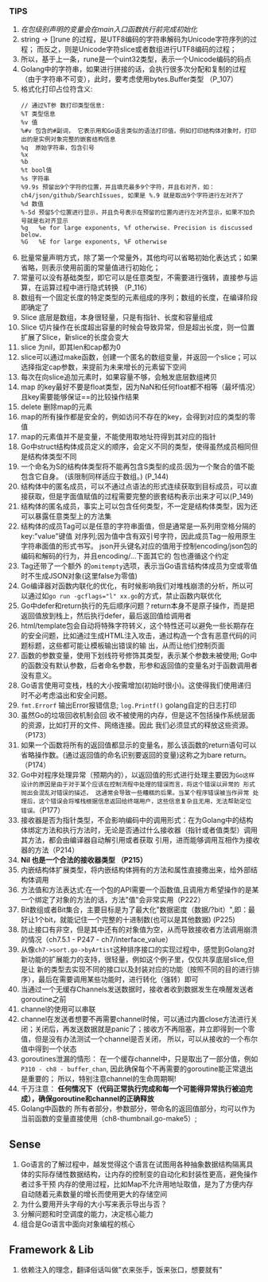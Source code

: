 
### TIPS

1. *在包级别声明的变量会在main入口函数执行前完成初始化*
2. string -> []rune 的过程，是UTF8编码的字符串解码为Unicode字符序列的过程； 而反之，则是Unicode字符slice或者数组进行UTF8编码的过程；
3. 所以，基于上一条，rune是一个uint32类型，表示一个Unicode编码的码点
4. Golang中的字符串，如果进行拼接的话，会执行很多次分配和复制的过程（由于字符串不可变），此时，要考虑使用bytes.Buffer类型 （P_107）
5. 格式化打印占位符含义:
    ```
   // 通过%T参 数打印类型信息:
   %T 类型信息
   %v 值
   %#v 包含的#副词， 它表示用和Go语言类似的语法打印值，例如打印结构体对象时，打印出的是实例对象完整的嵌套结构信息 
   %q  原始字符串，包含引号
   %x
   %b
   %t bool值
   %s 字符串
   %9.9s 预留出9个字符的位置，并且填充最多9个字符，并且右对齐，如： ch4/json/github/SearchIssues, 如果是 %.9 就是取出9个字符进行左对齐了
   %d 数值
   %-5d 预留5个位置进行显示，并且负号表示在预留的位置内进行左对齐显示，如果不加负号就是右对齐显示
   %g	%e for large exponents, %f otherwise. Precision is discussed below.
   %G	%E for large exponents, %F otherwise
    ```
6. 批量常量声明方式，除了第一个常量外，其他均可以省略初始化表达式；如果省略，则表示使用前面的常量值进行初始化；
7. 常量可以没有基础类型，即它可以是任意类型，不需要进行强转，直接参与运算，在运算过程中进行隐式转换 （P_116）
8. 数组有一个固定长度的特定类型的元素组成的序列；数组的长度，在编译阶段即确定了
9. Slice 底层是数组，本身很轻量，只是有指针、长度和容量组成
10. Slice 切片操作在长度超出容量的时候会导致异常，但是超出长度，则一位置扩展了Slice，新slice的长度会变大
11. slice 为nil，即其len和cap都为0
12. slice可以通过make函数，创建一个匿名的数组变量，并返回一个slice；可以选择指定cap参数，来提前为未来增长的元素留下空间
13. 每次在向slice追加元素时，如果容量不够，会触发底层数组拷贝
14. map 的key最好不要是float类型，因为NaN和任何float都不相等（最坏情况）且key需要能够保证==的比较操作结果
15. delete 删除map的元素
16. map的所有操作都是安全的，例如访问不存在的key，会得到对应的类型的零值
17. map的元素值并不是变量，不能使用取地址符得到其对应的指针
18. Go中struct结构体成员定义的顺序，会定义不同的类型，使得虽然成员相同但是结构体类型不同
19. 一个命名为S的结构体类型将不能再包含S类型的成员:因为一个聚合的值不能包含它自身。 (该限制同样适应于数组。) (P_144)
20. 结构体中的匿名成员，可以不通过点语法的形式连续获取到目标成员，可以直接获取，但是字面值赋值的过程需要完整的嵌套结构表示出来才可以(P_149)
21. 结构体的匿名成员，事实上可以包含任何类型，不一定是结构体类型，因为还可以暴露任意类型上的方法集
22. 结构体的成员Tag可以是任意的字符串面值，但是通常是一系列用空格分隔的key:"value"键值 对序列;因为值中含有双引号字符，因此成员Tag一般用原生字符串面值的形式书写。
json开头键名对应的值用于控制encoding/json包的编码和解码的行为，并且encoding/...下面其它的 包也遵循这个约定
23. Tag还带了一个额外 的`omitempty`选项，表示当Go语言结构体成员为空或零值时不生成JSON对象(这里false为零值)
24. Go编译器对函数内联化的优化，有时候影响我们对堆栈崩溃的分析，所以可以通过如`go run -gcflags="l" xx.go`的方式，禁止函数内联优化
25. Go中defer和return执行的先后顺序问题？return本身不是原子操作，而是把返回值放到栈上，然后执行defer，最后返回值给调用者
26. html/template包会自动将特殊字符转义，这个特性还可以避免一些长期存在的安全问题，比如通过生成HTML注入攻击，通过构造一个含有恶意代码的问题标题，这些都可能让模板输出错误的输
出，从而让他们控制页面
27. 函数的参数变量，使用下划线符号修饰其类型，表示某个参数未被使用; Go中的函数没有默认参数，后者命名参数，形参和返回值的变量名对于函数调用者没有意义。
28. Go语言使用可变栈，栈的大小按需增加(初始时很小)。这使得我们使用递归 时不必考虑溢出和安全问题。
29. `fmt.Errorf` 输出Error报错信息; `log.Printf()` golang自定的日志打印
30. 虽然Go的垃圾回收机制会回 收不被使用的内存，但是这不包括操作系统层面的资源，比如打开的文件、网络连接。因此 我们必须显式的释放这些资源。（P173）
31. 如果一个函数将所有的返回值都显示的变量名，那么该函数的return语句可以省略操作数。(通过返回值的命名识别要返回的变量)这称之为bare return。（P174）
32. Go中对程序处理异常（预期内的），以返回值的形式进行处理主要因为`Go这样设计的原因是由于对于某个应该在控制流程中处理的错误而言，将这个错误以异常的 形式抛出会混乱对错误的描述，
这通常会导致一些糟糕的后果。当某个程序错误被当作异常 处理后，这个错误会将堆栈根据信息返回给终端用户，这些信息复杂且无用，无法帮助定位 错误。`（P177）
33. 接收器是否为指针类型，不会影响编码中的调用形式：在为Golang中的结构体绑定方法和执行方法时，无论是否通过什么接收器（指针或者值类型）调用其方法，都会由编译器自动解引用或者获取
引用，进而能够调用互相作为接收器的方法（P214）
34. **Nil 也是一个合法的接收器类型 （P215）**
35. 内嵌结构体扩展类型，将内嵌结构体拥有的方法和属性直接撒出来，给外部结构体调用
36. 方法值和方法表达式:在一个包的API需要一个函数值,且调用方希望操作的是某一个绑定了对象的方法的话，方法"值"会非常实用（P222）
37. Bit数组或者Bit集合，主要目标是为了最大化"数据密度（数据/?bit）",即：最好让1个bit，就能记住一个完整的十进制数(也可以是其他数据) (P225)
38. 防止接口有非空，但是其中还有的对象值为空，从而导致接收者方法调用崩溃的情况（ch7.5.1 - P247 - ch7/interface_value）
39. 从像`ch7->sort.go->byArtist`这种排序接口的实现过程中，感觉到Golang对新功能的扩展能力的支持，很轻量，例如这个例子里，仅仅共享底层slice,但是让
新的类型去实现不同的接口以及封装对应的功能（按照不同的目的进行排序），最后在需要调用某些功能时，进行转化（强转）即可
40. 当通过一个无缓存Channels发送数据时，接收者收到数据发生在唤醒发送者goroutine之前
41. channel的使用可以串联
42. channel在发送者想要不再需要channel时候，可以通过内置close方法进行关闭；关闭后，再发送数据就是panic了；接收方不再阻塞，并立即得到一个零值，但是没有办法测试一个channel是否关闭，
所以，可以从接收的一个布尔值中得到一个状态
43. goroutines泄漏的情形： 在一个缓存channel中，只是取出了一部分值，例如`P310 - ch8 - buffer_chan`, 因此确保每个不再需要的goroutine能正常退出是重要的；
所以，特别注意channel的生命周期啊!
44. 千万注意： **任何情况下（代码正常执行完成和每一个可能得异常执行被迫完成），确保goroutine和channel的正确释放**
45. Golang中函数的 所有者部分，参数部分，带命名的返回值部分，均可以作为当前函数的变量直接使用（ch8-thumbnail.go-make5）; 


## Sense
1. Go语言的了解过程中，越发觉得这个语言在试图用各种抽象数据结构隔离具体的实际存储性数据结构，让内存的控制变的自动化和封装性更高，避免操作者过多干预
内存的使用过程，比如Map不允许用地址取值，是为了方便内存自动随着元素数量的增长而使用更大的存储空间
2. 为什么要用开头字母的大小写来表示导出与否？
3. 分解问题和时空调度的能力，决定核心能力
4. 组合是Go语言中面向对象编程的核心


## Framework & Lib
1. 依赖注入的理念，翻译俗话叫做"衣来张手，饭来张口，想要就有"